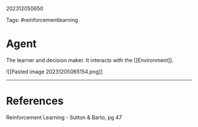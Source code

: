 202312050650

Tags: #reinforcementlearning 

# Agent
The learner and decision maker.  It interacts with the [[Environment]].

![[Pasted image 20231205065154.png]]

---
# References
Reinforcement Learning - Sutton & Barto, pg 47